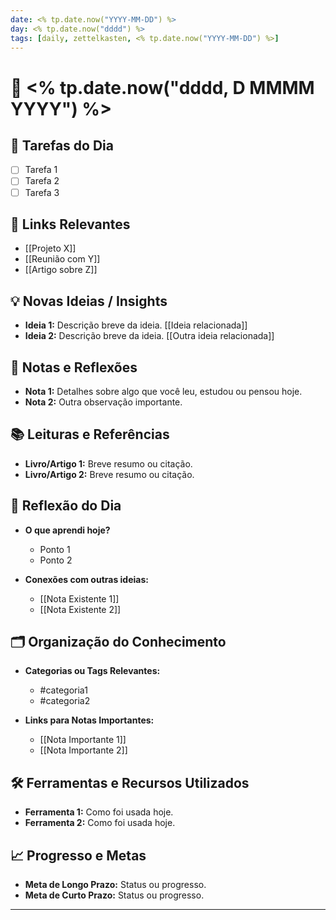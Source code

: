 ```yaml
---
date: <% tp.date.now("YYYY-MM-DD") %>
day: <% tp.date.now("dddd") %>
tags: [daily, zettelkasten, <% tp.date.now("YYYY-MM-DD") %>]
---
```


# 📅 <% tp.date.now("dddd, D MMMM YYYY") %>

## 📝 **Tarefas do Dia**
- [ ] Tarefa 1
- [ ] Tarefa 2
- [ ] Tarefa 3

## 🔗 **Links Relevantes**
- [[Projeto X]]
- [[Reunião com Y]]
- [[Artigo sobre Z]]

## 💡 **Novas Ideias / Insights**
- **Ideia 1:** Descrição breve da ideia. [[Ideia relacionada]]
- **Ideia 2:** Descrição breve da ideia. [[Outra ideia relacionada]]

## 🧠 **Notas e Reflexões**
- **Nota 1:** Detalhes sobre algo que você leu, estudou ou pensou hoje.
- **Nota 2:** Outra observação importante.

## 📚 **Leituras e Referências**
- **Livro/Artigo 1:** Breve resumo ou citação.
- **Livro/Artigo 2:** Breve resumo ou citação.

## 🌟 **Reflexão do Dia**
- **O que aprendi hoje?**
  - Ponto 1
  - Ponto 2

- **Conexões com outras ideias:**
  - [[Nota Existente 1]]
  - [[Nota Existente 2]]

## 🗂️ **Organização do Conhecimento**
- **Categorias ou Tags Relevantes:**
  - #categoria1
  - #categoria2

- **Links para Notas Importantes:**
  - [[Nota Importante 1]]
  - [[Nota Importante 2]]

## 🛠️ **Ferramentas e Recursos Utilizados**
- **Ferramenta 1:** Como foi usada hoje.
- **Ferramenta 2:** Como foi usada hoje.

## 📈 **Progresso e Metas**
- **Meta de Longo Prazo:** Status ou progresso.
- **Meta de Curto Prazo:** Status ou progresso.

---
